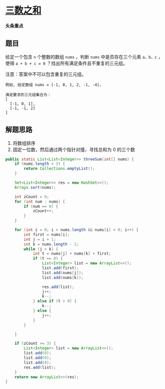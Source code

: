 # [三数之和](https://leetcode-cn.com/explore/interview/card/bytedance/243/array-and-sorting/1020/)

**头条重点**

## 题目

给定一个包含 `n` 个整数的数组 `nums` ，判断 `nums` 中是否存在三个元素 `a，b，c` ，使得 `a + b + c = 0` ？找出所有满足条件且不重复的三元组。

注意：答案中不可以包含重复的三元组。

```
例如, 给定数组 nums = [-1, 0, 1, 2, -1, -4]，

满足要求的三元组集合为：
[
  [-1, 0, 1],
  [-1, -1, 2]
]
```

## 解题思路

  1. 将数组排序
  2. 固定一位数，然后通过两个指针对撞，寻找总和为 0 的三个数

```java
public static List<List<Integer>> threeSum(int[] nums) {
    if (nums.length < 3) {
        return Collections.emptyList();
    }

    Set<List<Integer>> res = new HashSet<>();
    Arrays.sort(nums);

    int zCount = 0;
    for (int num : nums) {
        if (num == 0) {
            zCount++;
        }
    }

    for (int i = 0; i < nums.length && nums[i] < 0; i++) {
        int first = nums[i];
        int j = i + 1;
        int k = nums.length - 1;
        while (j < k) {
            int t = nums[j] + nums[k] + first;
            if (t == 0) {
                List<Integer> list = new ArrayList<>();
                list.add(first);
                list.add(nums[j]);
                list.add(nums[k]);

                res.add(list);
                j++;
                k--;
            } else if (t > 0) {
                k--;
            } else {
                j++;
            }
        }

    }

    if (zCount >= 3) {
        List<Integer> list = new ArrayList<>();
        list.add(0);
        list.add(0);
        list.add(0);
        res.add(list);
    }
    return new ArrayList<>(res);
}
```
